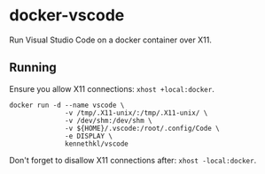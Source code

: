 # docker-vscode

Run Visual Studio Code on a docker container over X11.

## Running

Ensure you allow X11 connections: `xhost +local:docker`.

```
docker run -d --name vscode \
              -v /tmp/.X11-unix/:/tmp/.X11-unix/ \
              -v /dev/shm:/dev/shm \
              -v ${HOME}/.vscode:/root/.config/Code \
              -e DISPLAY \
              kennethkl/vscode
```

Don't forget to disallow X11 connections after: `xhost -local:docker`.